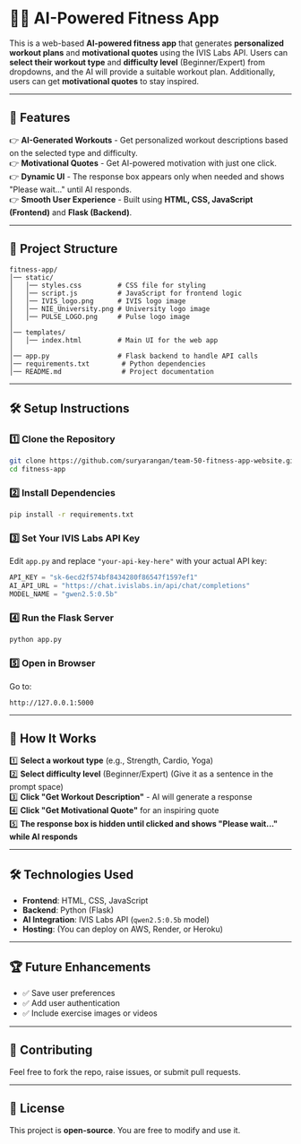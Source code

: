 # 🏋️‍♂️ AI-Powered Fitness App

This is a web-based **AI-powered fitness app** that generates **personalized workout plans** and **motivational quotes** using the IVIS Labs API. Users can **select their workout type** and **difficulty level** (Beginner/Expert) from dropdowns, and the AI will provide a suitable workout plan. Additionally, users can get **motivational quotes** to stay inspired.

---

## 🚀 Features
👉 **AI-Generated Workouts** - Get personalized workout descriptions based on the selected type and difficulty.  
👉 **Motivational Quotes** - Get AI-powered motivation with just one click.  
👉 **Dynamic UI** - The response box appears only when needed and shows "Please wait..." until AI responds.  
👉 **Smooth User Experience** - Built using **HTML, CSS, JavaScript (Frontend)** and **Flask (Backend)**.  

---

## 📂 Project Structure

```
fitness-app/
│── static/
│   │── styles.css         # CSS file for styling
│   │── script.js          # JavaScript for frontend logic
│   │── IVIS_logo.png      # IVIS logo image
│   │── NIE_University.png # University logo image
│   │── PULSE_LOGO.png     # Pulse logo image
│
│── templates/
│   │── index.html         # Main UI for the web app
│
│── app.py                 # Flask backend to handle API calls
│── requirements.txt        # Python dependencies
│── README.md               # Project documentation
```

---

## 🛠️ Setup Instructions

### **1️⃣ Clone the Repository**
```sh
git clone https://github.com/suryarangan/team-50-fitness-app-website.git
cd fitness-app
```

### **2️⃣ Install Dependencies**
```sh
pip install -r requirements.txt
```

### **3️⃣ Set Your IVIS Labs API Key**
Edit `app.py` and replace `"your-api-key-here"` with your actual API key:
```python
API_KEY = "sk-6ecd2f574bf8434280f86547f1597ef1"
AI_API_URL = "https://chat.ivislabs.in/api/chat/completions"
MODEL_NAME = "gwen2.5:0.5b"
```

### **4️⃣ Run the Flask Server**
```sh
python app.py
```

### **5️⃣ Open in Browser**
Go to:
```
http://127.0.0.1:5000
```

---

## 📌 How It Works

1️⃣ **Select a workout type** (e.g., Strength, Cardio, Yoga)  
2️⃣ **Select difficulty level** (Beginner/Expert)   (Give it as a sentence in the prompt space)  
3️⃣ **Click "Get Workout Description"** - AI will generate a response  
4️⃣ **Click "Get Motivational Quote"** for an inspiring quote  
5️⃣ **The response box is hidden until clicked and shows "Please wait..." while AI responds**  

---

## 🛠️ Technologies Used

- **Frontend**: HTML, CSS, JavaScript  
- **Backend**: Python (Flask)  
- **AI Integration**: IVIS Labs API (`qwen2.5:0.5b` model)  
- **Hosting**: (You can deploy on AWS, Render, or Heroku)  

---

## 🏆 Future Enhancements

- ✅ Save user preferences  
- ✅ Add user authentication  
- ✅ Include exercise images or videos  

---

## 🤝 Contributing
Feel free to fork the repo, raise issues, or submit pull requests.  

---

## 📝 License
This project is **open-source**. You are free to modify and use it.  




